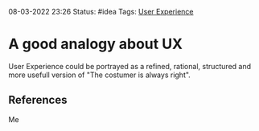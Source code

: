 08-03-2022 23:26
Status: #idea
Tags: [User Experience](User%20Experience.md)

# A good analogy about UX

User Experience could be portrayed as a refined, rational, structured and more usefull version of "The costumer is always right".

## References

Me